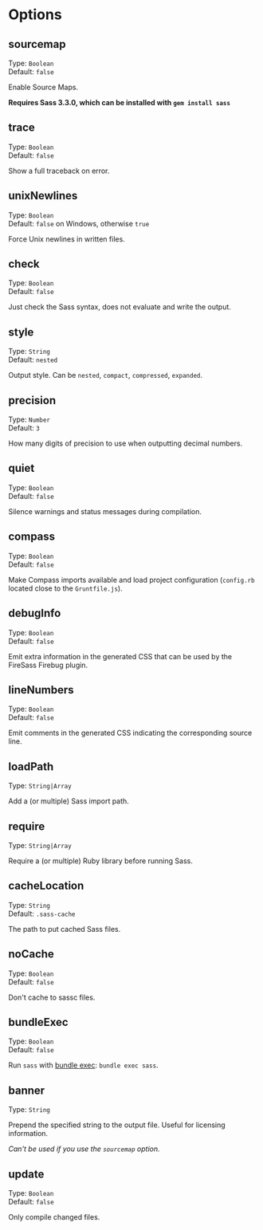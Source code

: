 # Options


## sourcemap

Type: `Boolean`  
Default: `false`

Enable Source Maps.

**Requires Sass 3.3.0, which can be installed with `gem install sass`**


## trace

Type: `Boolean`  
Default: `false`

Show a full traceback on error.


## unixNewlines

Type: `Boolean`  
Default: `false` on Windows, otherwise `true`

Force Unix newlines in written files.


## check

Type: `Boolean`  
Default: `false`

Just check the Sass syntax, does not evaluate and write the output.


## style

Type: `String`  
Default: `nested`

Output style. Can be `nested`, `compact`, `compressed`, `expanded`.


## precision

Type: `Number`  
Default: `3`

How many digits of precision to use when outputting decimal numbers.


## quiet

Type: `Boolean`  
Default: `false`

Silence warnings and status messages during compilation.


## compass

Type: `Boolean`  
Default: `false`

Make Compass imports available and load project configuration (`config.rb` located close to the `Gruntfile.js`).


## debugInfo

Type: `Boolean`  
Default: `false`

Emit extra information in the generated CSS that can be used by the FireSass Firebug plugin.


## lineNumbers

Type: `Boolean`  
Default: `false`

Emit comments in the generated CSS indicating the corresponding source line.


## loadPath

Type: `String|Array`

Add a (or multiple) Sass import path.


## require

Type: `String|Array`

Require a (or multiple) Ruby library before running Sass.


## cacheLocation

Type: `String`  
Default: `.sass-cache`

The path to put cached Sass files.


## noCache

Type: `Boolean`  
Default: `false`

Don't cache to sassc files.


## bundleExec

Type: `Boolean`  
Default: `false`

Run `sass` with [bundle exec](http://gembundler.com/man/bundle-exec.1.html): `bundle exec sass`.


## banner

Type: `String`  

Prepend the specified string to the output file. Useful for licensing information.

*Can't be used if you use the `sourcemap` option.*


## update

Type: `Boolean`  
Default: `false`

Only compile changed files.
